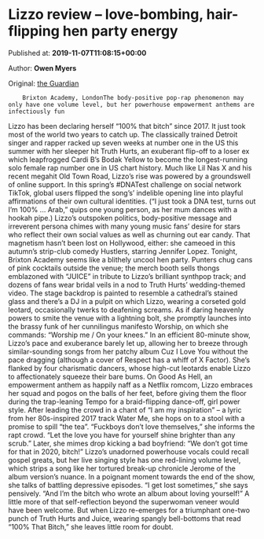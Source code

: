 
# Lizzo review – love-bombing, hair-flipping hen party energy

Published at: **2019-11-07T11:08:15+00:00**

Author: **Owen Myers**

Original: [the Guardian](https://www.theguardian.com/music/2019/nov/07/lizzo-review-brixton-love-bombing-hen-party-energy)


        Brixton Academy, LondonThe body-positive pop-rap phenomenon may only have one volume level, but her powerhouse empowerment anthems are infectiously fun
      
Lizzo has been declaring herself “100% that bitch” since 2017. It just took most of the world two years to catch up. The classically trained Detroit singer and rapper racked up seven weeks at number one in the US this summer with her sleeper hit Truth Hurts, an exuberant flip-off to a loser ex which leapfrogged Cardi B’s Bodak Yellow to become the longest-running solo female rap number one in US chart history.
Much like Lil Nas X and his recent megahit Old Town Road, Lizzo’s rise was powered by a groundswell of online support. In this spring’s #DNATest challenge on social network TikTok, global users flipped the song’s’ indelible opening line into playful affirmations of their own cultural identities. (“I just took a DNA test, turns out I’m 100% ... Arab,” quips one young person, as her mum dances with a hookah pipe.) Lizzo’s outspoken politics, body-positive message and irreverent persona chimes with many young music fans’ desire for stars who reflect their own social values as well as churning out ear candy. That magnetism hasn’t been lost on Hollywood, either: she cameoed in this autumn’s strip-club comedy Hustlers, starring Jennifer Lopez.
Tonight, Brixton Academy seems like a blithely uncool hen party. Punters chug cans of pink cocktails outside the venue; the merch booth sells thongs emblazoned with “JUICE” in tribute to Lizzo’s brilliant synthpop track; and dozens of fans wear bridal veils in a nod to Truth Hurts’ wedding-themed video. The stage backdrop is painted to resemble a cathedral’s stained glass and there’s a DJ in a pulpit on which Lizzo, wearing a corseted gold leotard, occasionally twerks to deafening screams. As if daring heavenly powers to smite the venue with a lightning bolt, she promptly launches into the brassy funk of her cunnilingus manifesto Worship, on which she commands: “Worship me / On your knees.”
In an efficient 80-minute show, Lizzo’s pace and exuberance barely let up, allowing her to breeze through similar-sounding songs from her patchy album Cuz I Love You without the pace dragging (although a cover of Respect has a whiff of X Factor). She’s flanked by four charismatic dancers, whose high-cut leotards enable Lizzo to affectionately squeeze their bare bums. On Good As Hell, an empowerment anthem as happily naff as a Netflix romcom, Lizzo embraces her squad and pogos on the balls of her feet, before giving them the floor during the trap-leaning Tempo for a braid-flipping dance-off, girl power style. After leading the crowd in a chant of “I am my inspiration” – a lyric from her 80s-inspired 2017 track Water Me, she hops on to a stool with a promise to spill “the tea”. “Fuckboys don’t love themselves,” she informs the rapt crowd. “Let the love you have for yourself shine brighter than any scrub.” Later, she mimes drop kicking a bad boyfriend: “We don’t got time for that in 2020, bitch!”
Lizzo’s unadorned powerhouse vocals could recall gospel greats, but her live singing style has one red-lining volume level, which strips a song like her tortured break-up chronicle Jerome of the album version’s nuance. In a poignant moment towards the end of the show, she talks of battling depressive episodes. “I get lost sometimes,” she says pensively. “And I’m the bitch who wrote an album about loving yourself!”
A little more of that self-reflection beyond the superwoman veneer would have been welcome. But when Lizzo re-emerges for a triumphant one-two punch of Truth Hurts and Juice, wearing spangly bell-bottoms that read “100% That Bitch,” she leaves little room for doubt.
